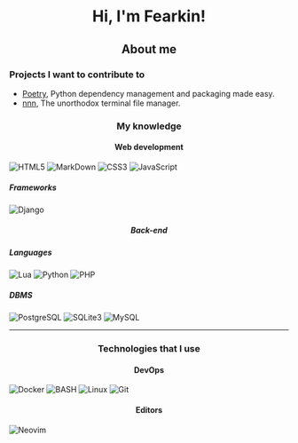 <h1 align="center">Hi, I'm Fearkin!</h1>

<h2 align="center">About me</h2>

<h3>Projects I want to contribute to</h3>

<ul>
  <li><a href="https://github.com/python-poetry/poetry">Poetry</a>, Python dependency management and packaging made easy.</li>
  <li><a href="https://github.com/jarun/nnn">nnn</a>, The unorthodox terminal file manager.</li>
</ul>
<h3 align="center">My knowledge</h3>
<h4 align="center">Web development</h4>
<p>
  <img src="https://img.shields.io/badge/HTML5-E34F26?style=for-the-badge&logo=html5&logoColor=white" alt="HTML5"/>
  <img src="https://img.shields.io/badge/Markdown-000000?style=for-the-badge&logo=markdown&logoColor=white" alt="MarkDown"/>
  <img src="https://img.shields.io/badge/CSS3-1572B6?style=for-the-badge&logo=css3&logoColor=white" alt="CSS3"/>
  <img src="https://img.shields.io/badge/JavaScript-F7DF1E?style=for-the-badge&logo=javascript&logoColor=black" alt="JavaScript"/>
</p>
<h5>Frameworks</h5>
<p>
  <img src="https://img.shields.io/badge/django-%23092E20.svg?style=for-the-badge&logo=django&logoColor=white" alt="Django"/>
</p>

<h5 align="center">Back-end</h5>
<h5>Languages</h5>
<p>
  <img src="https://img.shields.io/badge/Lua-2C2D72?style=for-the-badge&logo=lua&logoColor=white" alt="Lua"/>
  <img src="https://img.shields.io/badge/Python-3776AB?style=for-the-badge&logo=python&logoColor=white" alt="Python"/>
  <img src="https://img.shields.io/badge/php-%23777BB4.svg?style=for-the-badge&logo=php&logoColor=white" alt="PHP"/>  
</p>
<h5>DBMS</h5>
<p>
  <img src="https://img.shields.io/badge/PostgreSQL-316192?style=for-the-badge&logo=postgresql&logoColor=white" alt="PostgreSQL"/>
  <img src="https://img.shields.io/badge/SQLite3-07405E?style=for-the-badge&logo=sqlite&logoColor=white" alt="SQLite3"/>
  <img src="https://img.shields.io/badge/mysql-%2300f.svg?style=for-the-badge&logo=mysql&logoColor=white" alt="MySQL"/>
</p>

<hr/>

<h3 align="center">Technologies that I use</h3>

<h4 align="center">DevOps</h4>
<p>
  <img src="https://img.shields.io/badge/Docker-2CA5E0?style=for-the-badge&logo=docker&logoColor=white" alt="Docker"/>
  <img src="https://img.shields.io/badge/Shell_Script-121011?style=for-the-badge&logo=gnu-bash&logoColor=white" alt="BASH"/>
  <img src="https://img.shields.io/badge/Linux-FCC624?style=for-the-badge&logo=linux&logoColor=black" alt="Linux"/>
  <img src="https://img.shields.io/badge/Git-F05032?style=for-the-badge&logo=git&logoColor=white" alt="Git"/>
</p>

<h4 align="center">Editors</h4>
<p>
  <img src="https://img.shields.io/badge/Neovim-57A143?logo=neovim&logoColor=white&style=for-the-badge" alt="Neovim"/>
</p>
